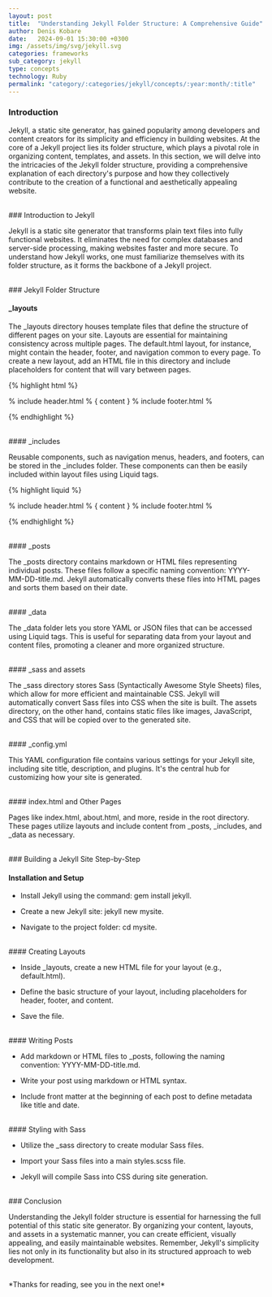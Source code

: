 ```yaml
---
layout: post
title:  "Understanding Jekyll Folder Structure: A Comprehensive Guide"
author: Denis Kobare
date:   2024-09-01 15:30:00 +0300
img: /assets/img/svg/jekyll.svg
categories: frameworks
sub_category: jekyll
type: concepts
technology: Ruby
permalink: "category/:categories/jekyll/concepts/:year:month/:title"
---
```



### Introduction

Jekyll, a static site generator, has gained popularity among developers and 
content creators for its simplicity and efficiency in building websites. At the 
core of a Jekyll project lies its folder structure, which plays a pivotal role 
in organizing content, templates, and assets. In this section, we will delve 
into the intricacies of the Jekyll folder structure, providing a comprehensive 
explanation of each directory's purpose and how they collectively contribute to 
the creation of a functional and aesthetically appealing website.


<br>
### Introduction to Jekyll

Jekyll is a static site generator that transforms plain text files into fully 
functional websites. It eliminates the need for complex databases and 
server-side processing, making websites faster and more secure. To understand 
how Jekyll works, one must familiarize themselves with its folder structure, as 
it forms the backbone of a Jekyll project.




<br>
### Jekyll Folder Structure

#### _layouts

The _layouts directory houses template files that define the structure of 
different pages on your site. Layouts are essential for maintaining consistency 
across multiple pages. The default.html layout, for instance, might contain the 
header, footer, and navigation common to every page. To create a new layout, add 
an HTML file in this directory and include placeholders for content that will 
vary between pages.

{% highlight html %}

<!-- _layouts/default.html -->
<html>
<head>
   <!-- meta tags, CSS links, etc. -->
</head>
<body>
   % include header.html %
   { content }
   % include footer.html %
</body>
</html>

{% endhighlight %}


<br>
#### _includes

Reusable components, such as navigation menus, headers, and footers, can be 
stored in the _includes folder. These components can then be easily included 
within layout files using Liquid tags.

{% highlight liquid %}

<!-- _layouts/default.html -->
<body>
   % include header.html %
   { content }
   % include footer.html %
</body>

{% endhighlight %}


<br>
#### _posts

The _posts directory contains markdown or HTML files representing individual 
posts. These files follow a specific naming convention: YYYY-MM-DD-title.md. 
Jekyll automatically converts these files into HTML pages and sorts them based 
on their date.


<br>
#### _data

The _data folder lets you store YAML or JSON files that can be accessed using 
Liquid tags. This is useful for separating data from your layout and content 
files, promoting a cleaner and more organized structure.



<br>
#### _sass and assets

The _sass directory stores Sass (Syntactically Awesome Style Sheets) files, 
which allow for more efficient and maintainable CSS. Jekyll will automatically 
convert Sass files into CSS when the site is built. The assets directory, on the 
other hand, contains static files like images, JavaScript, and CSS that will be 
copied over to the generated site.


<br>
#### _config.yml

This YAML configuration file contains various settings for your Jekyll site, 
including site title, description, and plugins. It's the central hub for 
customizing how your site is generated.



<br>
#### index.html and Other Pages

Pages like index.html, about.html, and more, reside in the root directory. These 
pages utilize layouts and include content from _posts, _includes, and _data as 
necessary.



<br>
### Building a Jekyll Site Step-by-Step

#### Installation and Setup

- Install Jekyll using the command: gem install jekyll.

- Create a new Jekyll site: jekyll new mysite.

- Navigate to the project folder: cd mysite.


<br>
#### Creating Layouts

- Inside _layouts, create a new HTML file for your layout (e.g., default.html).

- Define the basic structure of your layout, including placeholders for header, 
footer, and content.

- Save the file.


<br>
#### Writing Posts

- Add markdown or HTML files to _posts, following the naming convention: 
YYYY-MM-DD-title.md.
- Write your post using markdown or HTML syntax.

- Include front matter at the beginning of each post to define metadata like 
title and date.


<br>
#### Styling with Sass

- Utilize the _sass directory to create modular Sass files.

- Import your Sass files into a main styles.scss file.

- Jekyll will compile Sass into CSS during site generation.



<br>
### Conclusion

Understanding the Jekyll folder structure is essential for harnessing the full 
potential of this static site generator. By organizing your content, layouts, 
and assets in a systematic manner, you can create efficient, visually appealing, 
and easily maintainable websites. Remember, Jekyll's simplicity lies not only in 
its functionality but also in its structured approach to web development.



<br>
*Thanks for reading, see you in the next one!*
